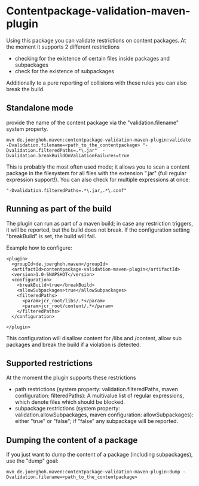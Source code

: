 # Contentpackage-validation-maven-plugin

Using this package you can validate restrictions on content packages. At the moment it supports 2 different restrictions

* checking for the existence of certain files inside packages and subpackages
* check for the existence of subpackages

Additionally to a pure reporting of collisions with these rules you can also break the build.

## Standalone mode

provide the name of the content package via the "validation.filename" system property.

```
mvn de.joerghoh.maven:contentpackage-validation-maven-plugin:validate -Dvalidation.filename=<path_to_the_contentpackage> "-Dvalidation.filteredPaths=.*\.jar"  -Dvalidation.breakBuildOnValiationFailures=true
```

This is probably the most often used mode; it allows you to scan a content package in the filesystem for all files with the extension ".jar" (full regular expression support!). You can also check for multiple expressions at once:

```
"-Dvalidation.filteredPaths=.*\.jar,.*\.conf"
```

## Running as part of the build
The plugin can run as part of a maven build; in case any restriction triggers, it will be reported, but the build does not break. If the configuration setting "breakBuild" is set, the build will fail.

Example how to configure:

```
<plugin>
  <groupId>de.joerghoh.maven</groupId>
  <artifactId>contentpackage-validation-maven-plugin</artifactId>
  <version>1.0-SNAPSHOT</version>
  <configuration>
    <breakBuild>true</breakBuild>
    <allowSubpackages>true</allowSubpackages>
    <filteredPaths>
      <param>jcr_root/libs/.*</param>
      <param>jcr_root/content/.*</param>
    </filteredPaths>
  </configuration>

</plugin>
```
This configuration will disallow content for /libs and /content, allow sub packages and break the build if a violation is detected.


## Supported restrictions
At the moment the plugin supports these restrictions

* path restrictions (system property: validation.filteredPaths, maven configuration: filteredPaths): A multivalue list of regular expressions, which denote files which should be blocked.
* subpackage restrictions (system property: validation.allowSubpackages,  maven configuration: allowSubpackages): either "true" or "false"; if "false" any subpackage will be reported.


## Dumping the content of a package

If you just want to dump the content of a package (including subpackages), use the "dump" goal:

```
mvn de.joerghoh.maven:contentpackage-validation-maven-plugin:dump -Dvalidation.filename=<path_to_the_contentpackage> 
```









